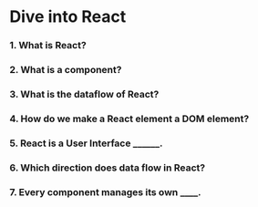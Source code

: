 # Dive into React

### 1. What is React?


### 2. What is a component?


### 3. What is the dataflow of React?


### 4. How do we make a React element a DOM element?


### 5. React is a User Interface ______.


### 6. Which direction does data flow in React?


### 7. Every component manages its own ____.